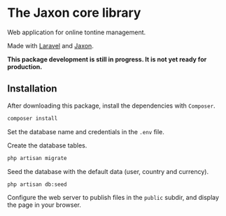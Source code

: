 The Jaxon core library
======================

Web application for online tontine management.

Made with [Laravel](https://laravel.com) and [Jaxon](https://www.jaxon-php.org).

**This package development is still in progress. It is not yet ready for production.**

Installation
------------

After downloading this package, install the dependencies with `Composer`.

```bash
composer install
```

Set the database name and credentials in the `.env` file.

Create the database tables.

```bash
php artisan migrate
```

Seed the database with the default data (user, country and currency).

```bash
php artisan db:seed
```

Configure the web server to publish files in the `public` subdir, and display the page in your browser.
